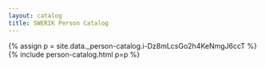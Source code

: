 ```yaml
---
layout: catalog
title: SWERIK Person Catalog
---
```

{% assign p = site.data._person-catalog.i-Dz8mLcsGo2h4KeNmgJ6ccT %}
{% include person-catalog.html p=p %}

